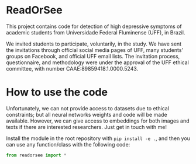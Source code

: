 # ReadOrSee

This project contains code for detection of high depressive symptoms of academic students from Universidade Federal Fluminense (UFF), in Brazil.

We invited students to participate, voluntarily, in the study. We have sent the invitations through official social media pages of UFF, many students' groups on Facebook, and official UFF email lists. The invitation process, questionnaire, and methodology were under the approval of the UFF ethical committee, with number CAAE:89859418.1.0000.5243.

# How to use the code

Unfortunately, we can not provide access to datasets due to ethical constraints; but all neural networks weights and code will be made available. However, we can give access to embeddings for both images and texts if there are interested researchers. Just get in touch with me!

Install the module in the root repository with `pip install -e .`, and then you can use any function/class with the following code:

```Python
from readorsee import *
```
